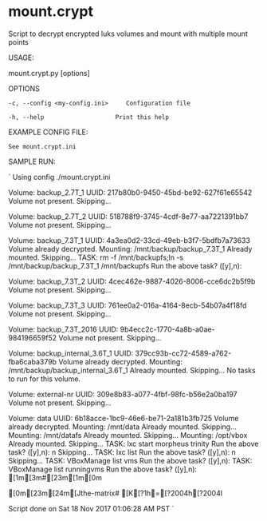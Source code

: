 # mount.crypt
Script to decrypt encrypted luks volumes and mount with multiple mount points


USAGE:

mount.crypt.py [options]


OPTIONS

    -c, --config <my-config.ini>     Configuration file
    
    -h, --help                    Print this help
    

EXAMPLE CONFIG FILE:

    See mount.crypt.ini


SAMPLE RUN:

`
Using config ./mount.crypt.ini

Volume: backup_2.7T_1
UUID: 217b80b0-9450-45bd-be92-627f61e65542
Volume not present. Skipping...

Volume: backup_2.7T_2
UUID: 518788f9-3745-4cdf-8e77-aa7221391bb7
Volume not present. Skipping...

Volume: backup_7.3T_1
UUID: 4a3ea0d2-33cd-49eb-b3f7-5bdfb7a73633
Volume already decrypted.
Mounting: /mnt/backup/backup_7.3T_1
Already mounted. Skipping...
TASK: rm -f /mnt/backupfs;ln -s /mnt/backup/backup_7.3T_1 /mnt/backupfs
Run the above task? ([y],n): 

Volume: backup_7.3T_2
UUID: 4cec462e-9887-4026-8006-cce6dc2b5f9b
Volume not present. Skipping...

Volume: backup_7.3T_3
UUID: 761ee0a2-016a-4164-8ecb-54b07a4f18fd
Volume not present. Skipping...

Volume: backup_7.3T_2016
UUID: 9b4ecc2c-1770-4a8b-a0ae-984196659f52
Volume not present. Skipping...

Volume: backup_internal_3.6T_1
UUID: 379cc93b-cc72-4589-a762-fba6caba379b
Volume already decrypted.
Mounting: /mnt/backup/backup_internal_3.6T_1
Already mounted. Skipping...
No tasks to run for this volume.

Volume: external-nr
UUID: 309e8b83-a077-4fbf-98fc-b56e2a0ba197
Volume not present. Skipping...

Volume: data
UUID: 6b18acce-1bc9-46e6-be71-2a181b3fb725
Volume already decrypted.
Mounting: /mnt/data
Already mounted. Skipping...
Mounting: /mnt/datafs
Already mounted. Skipping...
Mounting: /opt/vbox
Already mounted. Skipping...
TASK: lxc start morpheus trinity
Run the above task? ([y],n): n
Skipping...
TASK: lxc list
Run the above task? ([y],n): n
Skipping...
TASK: VBoxManage list vms
Run the above task? ([y],n): 
TASK: VBoxManage list runningvms
Run the above task? ([y],n): 
[1m[3m#[23m[1m[0m                                                                                   [0m[23m[24m[Jthe-matrix# [K[?1h=[?2004h[?2004l

Script done on Sat 18 Nov 2017 01:06:28 AM PST
`
